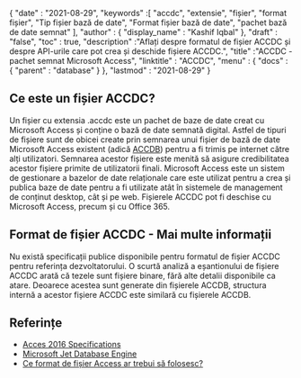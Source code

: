 {
  "date" : "2021-08-29",
  "keywords" :[ "accdc", "extensie", "fișier", "format fișier", "Tip fișier bază de date", "Format fișier bază de date", "pachet bază de date semnat" ],
  "author" : {
    "display_name" : "Kashif Iqbal"
},
  "draft" : "false",
  "toc" : true,
  "description" :"Aflați despre formatul de fișier ACCDC și despre API-urile care pot crea și deschide fișiere ACCDC.",
  "title" :"ACCDC - pachet semnat Microsoft Access",
  "linktitle" : "ACCDC",
  "menu" : {
    "docs" : {
      "parent" : "database"
}
},
  "lastmod" : "2021-08-29"
}

## Ce este un fișier ACCDC?

Un fișier cu extensia .accdc este un pachet de baze de date creat cu Microsoft Access și conține o bază de date semnată digital. Astfel de tipuri de fișiere sunt de obicei create prin semnarea unui fișier de bază de date Microsoft Access existent (adică [ACCDB](/ro/database/accdb/)) pentru a fi trimis pe internet către alți utilizatori. Semnarea acestor fișiere este menită să asigure credibilitatea acestor fișiere primite de utilizatorii finali. Microsoft Access este un sistem de gestionare a bazelor de date relaționale care este utilizat pentru a crea și publica baze de date pentru a fi utilizate atât în sistemele de management de conținut desktop, cât și pe web. Fișierele ACCDC pot fi deschise cu Microsoft Access, precum și cu Office 365.

## Format de fișier ACCDC - Mai multe informații

Nu există specificații publice disponibile pentru formatul de fișier ACCDC pentru referința dezvoltatorului. O scurtă analiză a eșantionului de fișiere ACCDC arată că tezele sunt fișiere binare, fără alte detalii disponibile ca atare. Deoarece acestea sunt generate din fișierele ACCDB, structura internă a acestor fișiere ACCDC este similară cu fișierele ACCDB.

## Referințe

* [Acces 2016 Specifications](https://support.microsoft.com/en-us/office/access-specifications-0cf3c66f-9cf2-4e32-9568-98c1025bb47c)
* [Microsoft Jet Database Engine](https://en.wikipedia.org/wiki/Microsoft_Jet_Database_Engine)
* [Ce format de fișier Access ar trebui să folosesc?](https://support.microsoft.com/en-us/office/which-access-file-format-should-i-use-012d9ab3-d14c-479e-b617-be66f9070b41)

